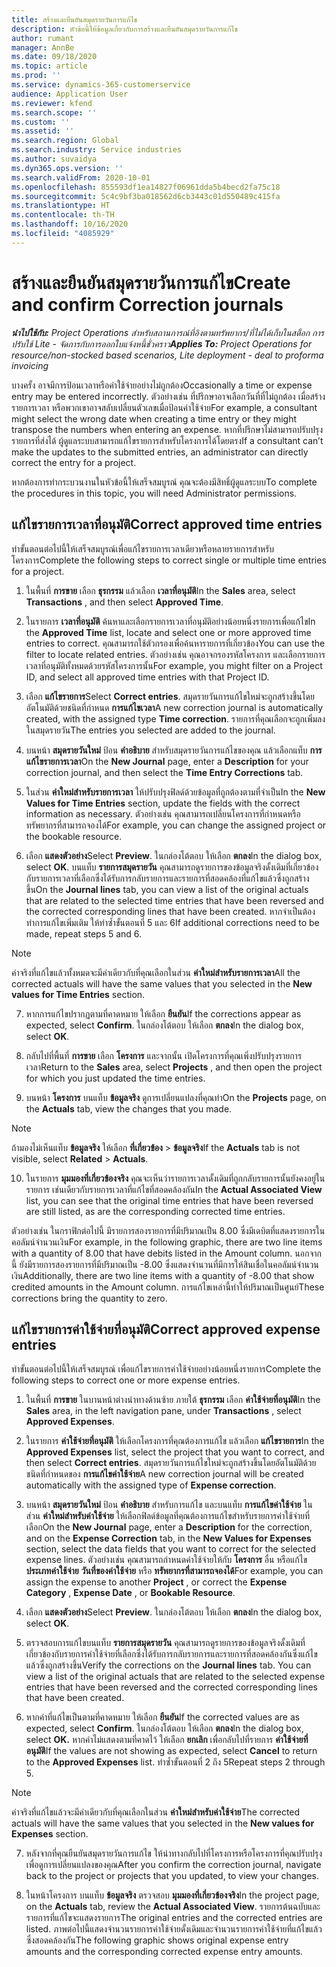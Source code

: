 ```yaml
---
title: สร้างและยืนยันสมุดรายวันการแก้ไข
description: หัวข้อนี้ให้ข้อมูลเกี่ยวกับการสร้างและยืนยันสมุดรายวันการแก้ไข
author: rumant
manager: AnnBe
ms.date: 09/18/2020
ms.topic: article
ms.prod: ''
ms.service: dynamics-365-customerservice
audience: Application User
ms.reviewer: kfend
ms.search.scope: ''
ms.custom: ''
ms.assetid: ''
ms.search.region: Global
ms.search.industry: Service industries
ms.author: suvaidya
ms.dyn365.ops.version: ''
ms.search.validFrom: 2020-10-01
ms.openlocfilehash: 855593df1ea14827f06961dda5b4becd2fa75c18
ms.sourcegitcommit: 5c4c9bf3ba018562d6cb3443c01d550489c415fa
ms.translationtype: HT
ms.contentlocale: th-TH
ms.lasthandoff: 10/16/2020
ms.locfileid: "4085929"
---
```

# <a name="create-and-confirm-correction-journals"></a><span data-ttu-id="0c76f-103">สร้างและยืนยันสมุดรายวันการแก้ไข</span><span class="sxs-lookup"><span data-stu-id="0c76f-103">Create and confirm Correction journals</span></span>

<span data-ttu-id="0c76f-104">_**นำไปใช้กับ:** Project Operations สำหรับสถานการณ์ที่อิงตามทรัพยากร/ที่ไม่ได้เก็บในสต็อก การปรับใช้ Lite - จัดการกับการออกใบแจ้งหนี้ชั่วคราว_</span><span class="sxs-lookup"><span data-stu-id="0c76f-104">_**Applies To:** Project Operations for resource/non-stocked based scenarios, Lite deployment - deal to proforma invoicing_</span></span>

<span data-ttu-id="0c76f-105">บางครั้ง อาจมีการป้อนเวลาหรือค่าใช้จ่ายอย่างไม่ถูกต้อง</span><span class="sxs-lookup"><span data-stu-id="0c76f-105">Occasionally a time or expense entry may be entered incorrectly.</span></span> <span data-ttu-id="0c76f-106">ตัวอย่างเช่น ที่ปรึกษาอาจเลือกวันที่ที่ไม่ถูกต้อง เมื่อสร้างรายการเวลา หรือพวกเขาอาจสลับเปลี่ยนตัวเลขเมื่อป้อนค่าใช้จ่าย</span><span class="sxs-lookup"><span data-stu-id="0c76f-106">For example, a consultant might select the wrong date when creating a time entry or they might transpose the numbers when entering an expense.</span></span> <span data-ttu-id="0c76f-107">หากที่ปรึกษาไม่สามารถปรับปรุงรายการที่ส่งได้ ผู้ดูแลระบบสามารถแก้ไขรายการสำหรับโครงการได้โดยตรง</span><span class="sxs-lookup"><span data-stu-id="0c76f-107">If a consultant can’t make the updates to the submitted entries, an administrator can directly correct the entry for a project.</span></span>

<span data-ttu-id="0c76f-108">หากต้องการทำกระบวนงานในหัวข้อนี้ให้เสร็จสมบูรณ์ คุณจะต้องมีสิทธิ์ผู้ดูแลระบบ</span><span class="sxs-lookup"><span data-stu-id="0c76f-108">To complete the procedures in this topic, you will need Administrator permissions.</span></span>

## <a name="correct-approved-time-entries"></a><span data-ttu-id="0c76f-109">แก้ไขรายการเวลาที่อนุมัติ</span><span class="sxs-lookup"><span data-stu-id="0c76f-109">Correct approved time entries</span></span>     

<span data-ttu-id="0c76f-110">ทำขั้นตอนต่อไปนี้ให้เสร็จสมบูรณ์เพื่อแก้ไขรายการเวลาเดียวหรือหลายรายการสำหรับโครงการ</span><span class="sxs-lookup"><span data-stu-id="0c76f-110">Complete the following steps to correct single or multiple time entries for a project.</span></span>

1. <span data-ttu-id="0c76f-111">ในพื้นที่ **การขาย** เลือก **ธุรกรรม** แล้วเลือก **เวลาที่อนุมัติ**</span><span class="sxs-lookup"><span data-stu-id="0c76f-111">In the **Sales** area, select **Transactions** , and then select **Approved Time**.</span></span> 

2. <span data-ttu-id="0c76f-112">ในรายการ **เวลาที่อนุมัติ** ค้นหาและเลือกรายการเวลาที่อนุมัติอย่างน้อยหนึ่งรายการเพื่อแก้ไข</span><span class="sxs-lookup"><span data-stu-id="0c76f-112">In the **Approved Time** list, locate and select one or more approved time entries to correct.</span></span> <span data-ttu-id="0c76f-113">คุณสามารถใช้ตัวกรองเพื่อค้นหารายการที่เกี่ยวข้อง</span><span class="sxs-lookup"><span data-stu-id="0c76f-113">You can use the filter to locate related entries.</span></span> <span data-ttu-id="0c76f-114">ตัวอย่างเช่น คุณอาจกรองรหัสโครงการ และเลือกรายการเวลาที่อนุมัติทั้งหมดด้วยรหัสโครงการนั้น</span><span class="sxs-lookup"><span data-stu-id="0c76f-114">For example, you might filter on a Project ID, and select all approved time entries with that Project ID.</span></span>

3. <span data-ttu-id="0c76f-115">เลือก **แก้ไขรายการ**</span><span class="sxs-lookup"><span data-stu-id="0c76f-115">Select **Correct entries**.</span></span> <span data-ttu-id="0c76f-116">สมุดรายวันการแก้ไขใหม่จะถูกสร้างขึ้นโดยอัตโนมัติด้วยชนิดที่กำหนด **การแก้ไขเวลา**</span><span class="sxs-lookup"><span data-stu-id="0c76f-116">A new correction journal is automatically created, with the assigned type **Time correction**.</span></span> <span data-ttu-id="0c76f-117">รายการที่คุณเลือกจะถูกเพิ่มลงในสมุดรายวัน</span><span class="sxs-lookup"><span data-stu-id="0c76f-117">The entries you selected are added to the journal.</span></span> 

4. <span data-ttu-id="0c76f-118">บนหน้า **สมุดรายวันใหม่** ป้อน **คำอธิบาย** สำหรับสมุดรายวันการแก้ไขของคุณ แล้วเลือกแท็บ **การแก้ไขรายการเวลา**</span><span class="sxs-lookup"><span data-stu-id="0c76f-118">On the **New Journal** page, enter a **Description** for your correction journal, and then select the **Time Entry Corrections** tab.</span></span>  

5. <span data-ttu-id="0c76f-119">ในส่วน **ค่าใหม่สำหรับรายการเวลา** ให้ปรับปรุงฟิลด์ด้วยข้อมูลที่ถูกต้องตามที่จำเป็น</span><span class="sxs-lookup"><span data-stu-id="0c76f-119">In the **New Values for Time Entries** section, update the fields with the correct information as necessary.</span></span> <span data-ttu-id="0c76f-120">ตัวอย่างเช่น คุณสามารถเปลี่ยนโครงการที่กำหนดหรือทรัพยากรที่สามารถจองได้</span><span class="sxs-lookup"><span data-stu-id="0c76f-120">For example, you can change the assigned project or the bookable resource.</span></span>

6. <span data-ttu-id="0c76f-121">เลือก **แสดงตัวอย่าง**</span><span class="sxs-lookup"><span data-stu-id="0c76f-121">Select **Preview**.</span></span> <span data-ttu-id="0c76f-122">ในกล่องโต้ตอบ ให้เลือก **ตกลง**</span><span class="sxs-lookup"><span data-stu-id="0c76f-122">In the dialog box, select **OK**.</span></span> <span data-ttu-id="0c76f-123">บนแท็บ **รายการสมุดรายวัน** คุณสามารถดูรายการของข้อมูลจริงดั้งเดิมที่เกี่ยวข้องกับรายการเวลาที่เลือกซึ่งได้รับการกลับรายการและรายการที่สอดคล้องที่แก้ไขแล้วซึ่งถูกสร้างขึ้น</span><span class="sxs-lookup"><span data-stu-id="0c76f-123">On the **Journal lines** tab, you can view a list of the original actuals that are related to the selected time entries that have been reversed and the corrected corresponding lines that have been created.</span></span> <span data-ttu-id="0c76f-124">หากจำเป็นต้องทำการแก้ไขเพิ่มเติม ให้ทำซ้ำขั้นตอนที่ 5 และ 6</span><span class="sxs-lookup"><span data-stu-id="0c76f-124">If additional corrections need to be made, repeat steps 5 and 6.</span></span> 

> [!NOTE]
> <span data-ttu-id="0c76f-125">ค่าจริงที่แก้ไขแล้วทั้งหมดจะมีค่าเดียวกับที่คุณเลือกในส่วน **ค่าใหม่สำหรับรายการเวลา**</span><span class="sxs-lookup"><span data-stu-id="0c76f-125">All the corrected actuals will have the same values that you selected in the **New values for Time Entries** section.</span></span>

7. <span data-ttu-id="0c76f-126">หากการแก้ไขปรากฏตามที่คาดหมาย ให้เลือก **ยืนยัน**</span><span class="sxs-lookup"><span data-stu-id="0c76f-126">If the corrections appear as expected, select **Confirm**.</span></span> <span data-ttu-id="0c76f-127">ในกล่องโต้ตอบ ให้เลือก **ตกลง**</span><span class="sxs-lookup"><span data-stu-id="0c76f-127">In the dialog box, select **OK**.</span></span>

8. <span data-ttu-id="0c76f-128">กลับไปที่พื้นที่ **การขาย** เลือก **โครงการ** และจากนั้น เปิดโครงการที่คุณเพิ่งปรับปรุงรายการเวลา</span><span class="sxs-lookup"><span data-stu-id="0c76f-128">Return to the **Sales** area, select **Projects** , and then open the project for which you just updated the time entries.</span></span> 

9. <span data-ttu-id="0c76f-129">บนหน้า **โครงการ** บนแท็บ **ข้อมูลจริง** ดูการเปลี่ยนแปลงที่คุณทำ</span><span class="sxs-lookup"><span data-stu-id="0c76f-129">On the **Projects** page, on the **Actuals** tab, view the changes that you made.</span></span> 

> [!NOTE]
> <span data-ttu-id="0c76f-130">ถ้ามองไม่เห็นแท็บ **ข้อมูลจริง** ให้เลือก **ที่เกี่ยวข้อง** > **ข้อมูลจริง**</span><span class="sxs-lookup"><span data-stu-id="0c76f-130">If the **Actuals** tab is not visible, select **Related** > **Actuals**.</span></span>  

10. <span data-ttu-id="0c76f-131">ในรายการ **มุมมองที่เกี่ยวข้องจริง** คุณจะเห็นว่ารายการเวลาดั้งเดิมที่ถูกกลับรายการนั้นยังคงอยู่ในรายการ เช่นเดียวกับรายการเวลาที่แก้ไขที่สอดคล้องกัน</span><span class="sxs-lookup"><span data-stu-id="0c76f-131">In the **Actual Associated View** list, you can see that the original time entries that have been reversed are still listed, as are the corresponding corrected time entries.</span></span> 

<span data-ttu-id="0c76f-132">ตัวอย่างเช่น ในกราฟิกต่อไปนี้ มีรายการสองรายการที่มีปริมาณเป็น 8.00 ซึ่งมีเดบิตที่แสดงรายการในคอลัมน์จำนวนเงิน</span><span class="sxs-lookup"><span data-stu-id="0c76f-132">For example, in the following graphic, there are two line items with a quantity of 8.00 that have debits listed in the Amount column.</span></span> <span data-ttu-id="0c76f-133">นอกจากนี้ ยังมีรายการสองรายการที่มีปริมาณเป็น -8.00 ซึ่งแสดงจำนวนที่มีการให้สินเชื่อในคอลัมน์จำนวนเงิน</span><span class="sxs-lookup"><span data-stu-id="0c76f-133">Additionally, there are two line items with a quantity of -8.00 that show credited amounts in the Amount column.</span></span> <span data-ttu-id="0c76f-134">การแก้ไขเหล่านี้ทำให้ปริมาณเป็นศูนย์</span><span class="sxs-lookup"><span data-stu-id="0c76f-134">These corrections bring the quantity to zero.</span></span>

 
## <a name="correct-approved-expense-entries"></a><span data-ttu-id="0c76f-135">แก้ไขรายการค่าใช้จ่ายที่อนุมัติ</span><span class="sxs-lookup"><span data-stu-id="0c76f-135">Correct approved expense entries</span></span>

<span data-ttu-id="0c76f-136">ทำขั้นตอนต่อไปนี้ให้เสร็จสมบูรณ์ เพื่อแก้ไขรายการค่าใช้จ่ายอย่างน้อยหนึ่งรายการ</span><span class="sxs-lookup"><span data-stu-id="0c76f-136">Complete the following steps to correct one or more expense entries.</span></span> 

1. <span data-ttu-id="0c76f-137">ในพื้นที่ **การขาย** ในบานหน้าต่างนำทางด้านซ้าย ภายใต้ **ธุรกรรม** เลือก **ค่าใช้จ่ายที่อนุมัติ**</span><span class="sxs-lookup"><span data-stu-id="0c76f-137">In the **Sales** area, in the left navigation pane, under **Transactions** , select **Approved Expenses**.</span></span>

2. <span data-ttu-id="0c76f-138">ในรายการ **ค่าใช้จ่ายที่อนุมัติ** ให้เลือกโครงการที่คุณต้องการแก้ไข แล้วเลือก **แก้ไขรายการ**</span><span class="sxs-lookup"><span data-stu-id="0c76f-138">In the **Approved Expenses** list, select the project that you want to correct, and then select **Correct entries**.</span></span> <span data-ttu-id="0c76f-139">สมุดรายวันการแก้ไขใหม่จะถูกสร้างขึ้นโดยอัตโนมัติด้วยชนิดที่กำหนดของ **การแก้ไขค่าใช้จ่าย**</span><span class="sxs-lookup"><span data-stu-id="0c76f-139">A new correction journal will be created automatically with the assigned type of **Expense correction**.</span></span> 

3. <span data-ttu-id="0c76f-140">บนหน้า **สมุดรายวันใหม่** ป้อน **คำอธิบาย** สำหรับการแก้ไข และบนแท็บ **การแก้ไขค่าใช้จ่าย** ในส่วน **ค่าใหม่สำหรับค่าใช้จ่าย** ให้เลือกฟิลด์ข้อมูลที่คุณต้องการแก้ไขสำหรับรายการค่าใช้จ่ายที่เลือก</span><span class="sxs-lookup"><span data-stu-id="0c76f-140">On the **New Journal** page, enter a **Description** for the correction, and on the **Expense Correction** tab, in the **New Values for Expenses** section, select the data fields that you want to correct for the selected expense lines.</span></span> <span data-ttu-id="0c76f-141">ตัวอย่างเช่น คุณสามารถกำหนดค่าใช้จ่ายให้กับ **โครงการ** อื่น หรือแก้ไข **ประเภทค่าใช้จ่าย** **วันที่ของค่าใช้จ่าย** หรือ **ทรัพยากรที่สามารถจองได้**</span><span class="sxs-lookup"><span data-stu-id="0c76f-141">For example, you can assign the expense to another **Project** , or correct the **Expense Category** , **Expense Date** , or **Bookable Resource**.</span></span>

4. <span data-ttu-id="0c76f-142">เลือก **แสดงตัวอย่าง**</span><span class="sxs-lookup"><span data-stu-id="0c76f-142">Select **Preview**.</span></span> <span data-ttu-id="0c76f-143">ในกล่องโต้ตอบ ให้เลือก **ตกลง**</span><span class="sxs-lookup"><span data-stu-id="0c76f-143">In the dialog box, select **OK**.</span></span> 

5. <span data-ttu-id="0c76f-144">ตรวจสอบการแก้ไขบนแท็บ **รายการสมุดรายวัน** คุณสามารถดูรายการของข้อมูลจริงดั้งเดิมที่เกี่ยวข้องกับรายการค่าใช้จ่ายที่เลือกซึ่งได้รับการกลับรายการและรายการที่สอดคล้องกันซึ่งแก้ไขแล้วซึ่งถูกสร้างขึ้น</span><span class="sxs-lookup"><span data-stu-id="0c76f-144">Verify the corrections on the **Journal lines** tab. You can view a list of the original actuals that are related to the selected expense entries that have been reversed and the corrected corresponding lines that have been created.</span></span>

6. <span data-ttu-id="0c76f-145">หากค่าที่แก้ไขเป็นตามที่คาดหมาย ให้เลือก **ยืนยัน**</span><span class="sxs-lookup"><span data-stu-id="0c76f-145">If the corrected values are as expected, select **Confirm**.</span></span> <span data-ttu-id="0c76f-146">ในกล่องโต้ตอบ ให้เลือก **ตกลง**</span><span class="sxs-lookup"><span data-stu-id="0c76f-146">In the dialog box, select **OK.**</span></span> <span data-ttu-id="0c76f-147">หากค่าไม่แสดงตามที่คาดไว้ ให้เลือก **ยกเลิก** เพื่อกลับไปที่รายการ **ค่าใช้จ่ายที่อนุมัติ**</span><span class="sxs-lookup"><span data-stu-id="0c76f-147">If the values are not showing as expected, select **Cancel** to return to the **Approved Expenses** list.</span></span> <span data-ttu-id="0c76f-148">ทำซ้ำขั้นตอนที่ 2 ถึง 5</span><span class="sxs-lookup"><span data-stu-id="0c76f-148">Repeat steps 2 through 5.</span></span> 

> [!NOTE]
> <span data-ttu-id="0c76f-149">ค่าจริงที่แก้ไขแล้วจะมีค่าเดียวกับที่คุณเลือกในส่วน **ค่าใหม่สำหรับค่าใช้จ่าย**</span><span class="sxs-lookup"><span data-stu-id="0c76f-149">The corrected actuals will have the same values that you selected in the **New values for Expenses** section.</span></span>

7. <span data-ttu-id="0c76f-150">หลังจากที่คุณยืนยันสมุดรายวันการแก้ไข ให้นำทางกลับไปที่โครงการหรือโครงการที่คุณปรับปรุง เพื่อดูการเปลี่ยนแปลงของคุณ</span><span class="sxs-lookup"><span data-stu-id="0c76f-150">After you confirm the correction journal, navigate back to the project or projects that you updated, to view your changes.</span></span>  

8. <span data-ttu-id="0c76f-151">ในหน้าโครงการ บนแท็บ **ข้อมูลจริง** ตรวจสอบ **มุมมองที่เกี่ยวข้องจริง**</span><span class="sxs-lookup"><span data-stu-id="0c76f-151">In the project page, on the **Actuals** tab, review the **Actual Associated View**.</span></span> <span data-ttu-id="0c76f-152">รายการต้นฉบับและรายการที่แก้ไขจะแสดงรายการ</span><span class="sxs-lookup"><span data-stu-id="0c76f-152">The original entries and the corrected entries are listed.</span></span> <span data-ttu-id="0c76f-153">ภาพต่อไปนี้แสดงจำนวนรายการค่าใช้จ่ายดั้งเดิมและจำนวนรายการค่าใช้จ่ายที่แก้ไขแล้วซึ่งสอดคล้องกัน</span><span class="sxs-lookup"><span data-stu-id="0c76f-153">The following graphic shows original expense entry amounts and the corresponding corrected expense entry amounts.</span></span> 


